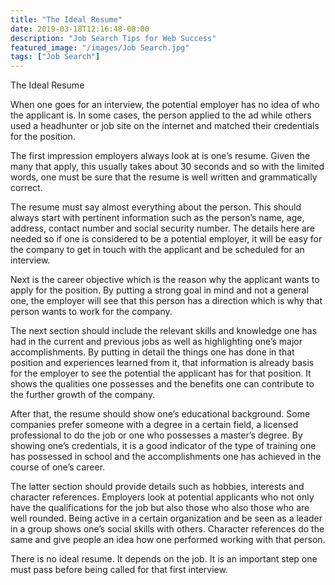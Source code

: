 ```yaml
---
title: "The Ideal Resume"
date: 2019-03-18T12:16:48-08:00
description: "Job Search Tips for Web Success"
featured_image: "/images/Job Search.jpg"
tags: ["Job Search"]
---
```


The Ideal Resume


When one goes for an interview, the potential employer has no idea of who the applicant is. In some cases, the person applied to the ad while others used a headhunter or job site on the internet and matched their credentials for the position. 

The first impression employers always look at is one’s resume. Given the many that apply, this usually takes about 30 seconds and so with the limited words, one must be sure that the resume is well written and grammatically correct. 

The resume must say almost everything about the person. This should always start with pertinent information such as the person’s name, age, address, contact number and social security number.  The details here are needed so if one is considered to be a potential employer, it will be easy for the company to get in touch with the applicant and be scheduled for an interview.

Next is the career objective which is the reason why the applicant wants to apply for the position. By putting a strong goal in mind and not a general one, the employer will see that this person has a direction which is why that person wants to work for the company.

The next section should include the relevant skills and knowledge one has had in the current and previous jobs as well as highlighting one’s major accomplishments. By putting in detail the things one has done in that position and experiences learned from it, that information is already basis for the employer to see the potential the applicant has for that position. It shows the qualities one possesses and the benefits one can contribute to the further growth of the company.

After that, the resume should show one’s educational background.  Some companies prefer someone with a degree in a certain field, a licensed professional to do the job or one who possesses a master’s degree.  By showing one’s credentials, it is a good indicator of the type of training one has possessed in school and the accomplishments one has achieved in the course of one’s career. 

The latter section should provide details such as hobbies, interests and character references.  Employers look at potential applicants who not only have the qualifications for the job but also those who also those who are well rounded. Being active in a certain organization and be seen as a leader in a group shows one’s social skills with others. Character references do the same and give people an idea how one performed working with that person.

There is no ideal resume. It depends on the job. It is an important step one must pass before being called for that first interview.

